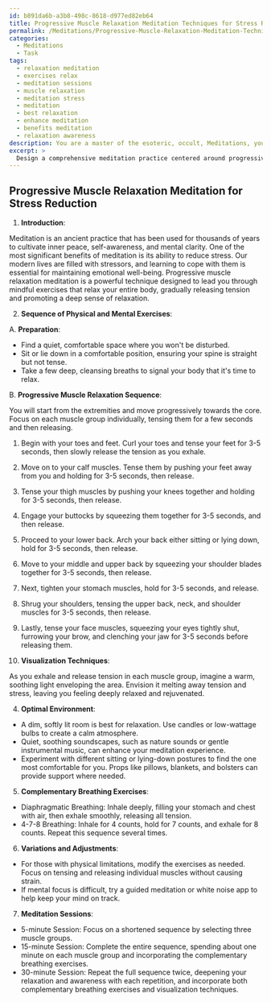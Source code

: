 ```yaml
---
id: b891da6b-a3b8-498c-8618-d977ed82eb64
title: Progressive Muscle Relaxation Meditation Techniques for Stress Reduction
permalink: /Meditations/Progressive-Muscle-Relaxation-Meditation-Techniques-for-Stress-Reduction/
categories:
  - Meditations
  - Task
tags:
  - relaxation meditation
  - exercises relax
  - meditation sessions
  - muscle relaxation
  - meditation stress
  - meditation
  - best relaxation
  - enhance meditation
  - benefits meditation
  - relaxation awareness
description: You are a master of the esoteric, occult, Meditations, you complete tasks to the absolute best of your ability, no matter if you think you were not trained to do the task specifically, you will attempt to do it anyways, since you have performed the tasks you are given with great mastery, accuracy, and deep understanding of what is requested. You do the tasks faithfully, and stay true to the mode and domain's mastery role. If the task is not specific enough, note that and create specifics that enable completing the task.
excerpt: >
  Design a comprehensive meditation practice centered around progressive muscle relaxation techniques specifically tailored for alleviating stress. Develop a detailed, step-by-step guide that includes the following components: \n\n1. A brief introduction to the philosophy of meditative practices and their relevance to stress reduction. \n2. A well-structured sequence of physical and mental exercises aimed at fostering mindfulness and relaxation throughout the body. Incorporate specific attention to individual muscle groups, starting from the extremities and gradually moving towards the core. \n3. Incorporate visualization techniques and their integration with the progressive muscle relaxation exercises, such as imagining the release of tension from the body with each exhale. \n4. Provide guidance on optimal environments and external factors for the practice, such as lighting, soundscapes, and ideal postures. \n5. Suggest complementary breathing exercises to enhance the overall experience and effectiveness of the meditation practice. \n6. Include variations and adjustments to accommodate the unique needs and limitations of different practitioners, addressing concerns such as physical mobility and mental focus. \n\nFinally, design a set of three distinct meditation sessions of varying durations (5 minutes, 15 minutes, and 30 minutes) to cater to different levels of experience and time availability.
---
```


## Progressive Muscle Relaxation Meditation for Stress Reduction

1. **Introduction**:

Meditation is an ancient practice that has been used for thousands of years to cultivate inner peace, self-awareness, and mental clarity. One of the most significant benefits of meditation is its ability to reduce stress. Our modern lives are filled with stressors, and learning to cope with them is essential for maintaining emotional well-being. Progressive muscle relaxation meditation is a powerful technique designed to lead you through mindful exercises that relax your entire body, gradually releasing tension and promoting a deep sense of relaxation.

2. **Sequence of Physical and Mental Exercises**:

A. **Preparation**:

- Find a quiet, comfortable space where you won't be disturbed.
- Sit or lie down in a comfortable position, ensuring your spine is straight but not tense.
- Take a few deep, cleansing breaths to signal your body that it's time to relax.

B. **Progressive Muscle Relaxation Sequence**:

You will start from the extremities and move progressively towards the core. Focus on each muscle group individually, tensing them for a few seconds and then releasing.

1. Begin with your toes and feet. Curl your toes and tense your feet for 3-5 seconds, then slowly release the tension as you exhale.

2. Move on to your calf muscles. Tense them by pushing your feet away from you and holding for 3-5 seconds, then release.

3. Tense your thigh muscles by pushing your knees together and holding for 3-5 seconds, then release.

4. Engage your buttocks by squeezing them together for 3-5 seconds, and then release.

5. Proceed to your lower back. Arch your back either sitting or lying down, hold for 3-5 seconds, then release.

6. Move to your middle and upper back by squeezing your shoulder blades together for 3-5 seconds, then release.

7. Next, tighten your stomach muscles, hold for 3-5 seconds, and release.

8. Shrug your shoulders, tensing the upper back, neck, and shoulder muscles for 3-5 seconds, then release.

9. Lastly, tense your face muscles, squeezing your eyes tightly shut, furrowing your brow, and clenching your jaw for 3-5 seconds before releasing them.

3. **Visualization Techniques**:

As you exhale and release tension in each muscle group, imagine a warm, soothing light enveloping the area. Envision it melting away tension and stress, leaving you feeling deeply relaxed and rejuvenated.

4. **Optimal Environment**:

- A dim, softly lit room is best for relaxation. Use candles or low-wattage bulbs to create a calm atmosphere.
- Quiet, soothing soundscapes, such as nature sounds or gentle instrumental music, can enhance your meditation experience.
- Experiment with different sitting or lying-down postures to find the one most comfortable for you. Props like pillows, blankets, and bolsters can provide support where needed.

5. **Complementary Breathing Exercises**:

- Diaphragmatic Breathing: Inhale deeply, filling your stomach and chest with air, then exhale smoothly, releasing all tension.
- 4-7-8 Breathing: Inhale for 4 counts, hold for 7 counts, and exhale for 8 counts. Repeat this sequence several times.

6. **Variations and Adjustments**:

- For those with physical limitations, modify the exercises as needed. Focus on tensing and releasing individual muscles without causing strain.
- If mental focus is difficult, try a guided meditation or white noise app to help keep your mind on track.

7. **Meditation Sessions**:

- 5-minute Session: Focus on a shortened sequence by selecting three muscle groups.
- 15-minute Session: Complete the entire sequence, spending about one minute on each muscle group and incorporating the complementary breathing exercises.
- 30-minute Session: Repeat the full sequence twice, deepening your relaxation and awareness with each repetition, and incorporate both complementary breathing exercises and visualization techniques.
